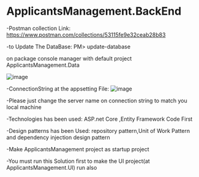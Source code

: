 # ApplicantsManagement.BackEnd

-Postman collection Link: https://www.postman.com/collections/53115fe9e32ceab28b83

-to Update The DataBase:
 PM> update-database

on package console manager with default project ApplicantsManagement.Data

![image](https://user-images.githubusercontent.com/95050832/148783540-97c2d3cf-9283-4c42-b780-5dfc7b848b17.png)

-ConnectionString at the appsetting File:
![image](https://user-images.githubusercontent.com/95050832/148783809-6da88c17-4f4a-4858-94df-06c25eaa8adc.png)

-Please just change the server name on connection string to match you local machine

-Technologies has been used:
ASP.net Core ,Entity Framework Code First


-Design patterns has been Used:
repository pattern,Unit of Work Pattern and dependency injection design pattern

-Make ApplicantsManagement project as startup project

-You must run this Solution first to make the UI project(at ApplicantsManagement.UI) run also






